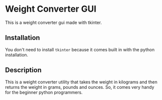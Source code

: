 # Weight Converter GUI

This is a weight converter gui made with tkinter.

## Installation
You don't need to install `tkinter` because it comes built in with the python installation.

## Description
This is a weight converter utility that takes the weight in kilograms and then returns the weight in grams, pounds and ounces. So, it comes very handy for the beginner python programmers.

